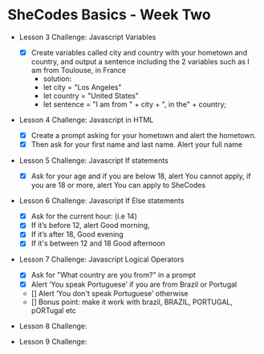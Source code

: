 # SheCodes Basics - Week Two


* Lesson 3 Challenge: Javascript Variables
  - [x] Create variables called city and country with your hometown and country, and output a sentence including the 2 variables such as I am from Toulouse, in France
      - solution:
      - let city = "Los Angeles"
      - let country = "United States"
      - let sentence = "I am from " + city + ", in the" + country;
* Lesson 4 Challenge: Javascript in HTML
  - [x] Create a prompt asking for your hometown and alert the hometown. 
  - [x] Then ask for your first name and last name. Alert your full name

* Lesson 5 Challenge: Javascript If statements
  - [x] Ask for your age and if you are below 18, alert You cannot apply, if you are 18 or more, alert You can apply to SheCodes


* Lesson 6 Challenge: Javascript If Else statements
  - [x] Ask for the current hour: (i.e 14)
  - [x] If it’s before 12, alert Good morning,
  - [x] If it’s after 18, Good evening
  - [x] If it's between 12 and 18 Good afternoon

* Lesson 7 Challenge: Javascript Logical Operators
  - [X] Ask for "What country are you from?" in a prompt
  - [X] Alert ‘You speak Portuguese’ if you are from Brazil or Portugal
  - [] Alert ‘You don't speak Portuguese’ otherwise
  - [] Bonus point: make it work with brazil, BRAZIL, PORTUGAL, pORTugal etc

* Lesson 8 Challenge:

* Lesson 9 Challenge: